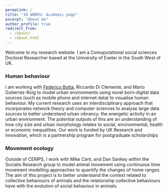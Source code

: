 ```yaml
---
permalink: /
title: "IN WORKS: Academic page"
excerpt: "About me"
author_profile: true
redirect_from: 
  - /about/
  - /about.html
---
```


Welcome to my research website. I am a Comuputational social sciences Doctoral Researcher based at the University of Exeter in the South West of UK.

### Human behaviour

I am working with [Federico Botta](https://computerscience.exeter.ac.uk/staff/fb394?sm=fb394), Riccardo Di Clemente, and Mario Gutierrez-Roig to model urban environments using novel born-digital data sources (such as mobile phone and internet data) to visualise human behaviour. My current research uses an interdisciplinary approach that incorporates network theory and computer sciences to analyse large data sources to better understand urban vibrancy; the energetic activity in an urban environment. The potential outputs of this are an understanding of how city size and urban morphology relates to social, environmental, health or economic inequalities. Our work is funded by UK Research and innovation, which is a partnership program for postgraduate scholarships

### Movement ecology

Outside of CEMPS, I work with Mike Cant, and Dan Sankey within the Socialis Research group to model animal movement using continuous time movement modelling approaches to quantify the changes of home ranges. The aim of this project is to better understand the context related to collective behaviours of animals and the relationship collective behaviours have with the evolution of social behaviour in animals.
